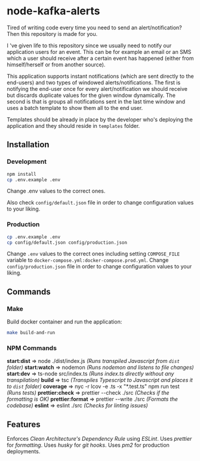 
# node-kafka-alerts

Tired of writing code every time you need to send an alert/notification? 
Then this repository is made for you.

I 've given life to this repository since we usually need to notify our application users for an event. This can be for example an email or an SMS which a user should receive after a certain event has happened (either from himself/herself or from another source).

This application supports instant notifications (which are sent directly to the end-users) and two types of windowed alerts/notifications. The first is notifying the end-user once for every alert/notification we should receive but discards duplicate values for the given window dynamically. The second is that is groups all notifications sent in the last time window and uses a batch template to show them all to the end user.

Templates should be already in place by the developer who's deploying the application and they should reside in `templates` folder.

## Installation

### Development

```bash
npm install
cp .env.example .env
```

Change .env values to the correct ones.

Also check `config/default.json` file in order to change configuration values to your liking.

  
### Production

 ```bash
cp .env.example .env
cp config/default.json config/production.json
```

Change `.env` values to the correct ones including setting `COMPOSE_FILE` variable to `docker-compose.yml:docker-compose.prod.yml`.
Change `config/production.json` file in order to change configuration values to your liking.


## Commands

### Make 

Build docker container and run the application:
```bash 
make build-and-run
```

### NPM Commands

**start:dist** => node ./dist/index.js *(Runs transpiled Javascript from `dist` folder)*
**start:watch** => nodemon *(Runs nodemon and listens to file changes)*
**start:dev** => ts-node src/index.ts *(Runs index.ts directly without any transpilation)*
**build** => tsc *(Transpiles Typescript to Javascript and places it to `dist` folder)*
**coverage** => nyc -r lcov -e .ts -x "*.test.ts" npm run test *(Runs tests)*
**prettier:check** => prettier --check ./src *(Checks if the formatting is OK)*
**prettier:format** => prettier --write ./src *(Formats the codebase)*
**eslint** => eslint ./src *(Checks for linting issues)*

## Features

Enforces *Clean Architecture's Dependency Rule* using *ESLint*.
Uses *prettier* for *formatting*.
Uses *husky* for *git hooks*.
Uses *pm2* for production deployments.
